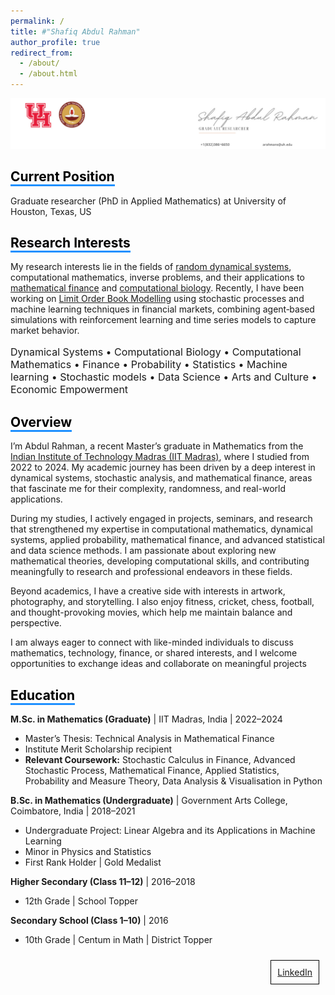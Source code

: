 ```yaml
---
permalink: /
title: #"Shafiq Abdul Rahman"
author_profile: true
redirect_from: 
  - /about/
  - /about.html
---
```

![Image Alt Text](/images/6.jpg)

<!-- Comment this line -->
## <span style="border-bottom: 3px solid #1E90FF; color: black;">Current Position</span>
Graduate researcher (PhD in Applied Mathematics) at University of Houston, Texas, US

          
 ## <span style="border-bottom: 3px solid #1E90FF; color: black;">Research Interests</span>

My research interests lie in the fields of [random dynamical systems](https://en.wikipedia.org/wiki/Random_dynamical_system), computational mathematics, inverse problems, and their applications to [mathematical finance](https://en.wikipedia.org/wiki/Mathematical_finance) and [computational biology](https://en.wikipedia.org/wiki/Computational_biology). Recently, I have been working on [Limit Order Book Modelling](https://www.5minutefinance.org/concepts/the-limit-order-book) using stochastic processes and machine learning techniques in financial markets, combining agent‑based simulations with reinforcement learning and time series models to capture market behavior.

 
<p style="font-size:16px;"> Dynamical Systems • Computational Biology • Computational Mathematics •  Finance • Probability • Statistics • Machine learning • Stochastic models •  Data Science  • Arts and Culture • Economic Empowerment</p>

## <span style="border-bottom: 3px solid #1E90FF; color: black;">Overview</span>
I’m Abdul Rahman, a recent Master’s graduate in Mathematics from the [Indian Institute of Technology Madras (IIT Madras)](https://en.wikipedia.org/wiki/IIT_Madras), where I studied from 2022 to 2024. My academic journey has been driven by a deep interest in dynamical systems, stochastic analysis, and mathematical finance, areas that fascinate me for their complexity, randomness, and real-world applications.

During my studies, I actively engaged in projects, seminars, and research that strengthened my expertise in computational mathematics, dynamical systems, applied probability, mathematical finance, and advanced statistical and data science methods. I am passionate about exploring new mathematical theories, developing computational skills, and contributing meaningfully to research and professional endeavors in these fields.

Beyond academics, I have a creative side with interests in artwork, photography, and storytelling. I also enjoy fitness, cricket, chess, football, and thought-provoking movies, which help me maintain balance and perspective.

I am always eager to connect with like-minded individuals to discuss mathematics, technology, finance, or shared interests, and I welcome opportunities to exchange ideas and collaborate on meaningful projects

## <span style="border-bottom: 3px solid #1E90FF; color: black;">Education</span>

**M.Sc. in Mathematics (Graduate)** | IIT Madras, India | 2022–2024  
- Master’s Thesis: Technical Analysis in Mathematical Finance  
- Institute Merit Scholarship recipient  
- **Relevant Coursework:** Stochastic Calculus in Finance, Advanced Stochastic Process, Mathematical Finance, Applied Statistics, Probability and Measure Theory, Data Analysis & Visualisation in Python  

**B.Sc. in Mathematics (Undergraduate)** | Government Arts College, Coimbatore, India | 2018–2021  
- Undergraduate Project: Linear Algebra and its Applications in Machine Learning  
- Minor in Physics and Statistics  
- First Rank Holder | Gold Medalist  

**Higher Secondary (Class 11–12)** | 2016–2018  
- 12th Grade | School Topper  

**Secondary School (Class 1–10)** | 2016  
- 10th Grade | Centum in Math | District Topper

<!-- ## Get in touch
- Email: [arahmans@uh.edu](arahmans@uh.edu)
- LinkedIn: [Abdul Rahman](https://www.linkedin.com/in/abdul-rahman-s/) -->

<!-- ## <span style="border-bottom: 3px solid #1E90FF; color: black;">Causes</span>
<p style="font-size:16px;"> Computational Mathematics• Dynamical Systems • Finance • Probability • Statistics • Machine learning • Stochastic models •  Data Science • Applied Mathematics  • Arts and Culture • Economic Empowerment</p> -->

<div style="border: 1px solid black; padding: 10px; margin: 10px; display: inline-block; float: right;">
  <a href="https://www.linkedin.com/in/abdul-rahman-s/">LinkedIn</a>
</div>


